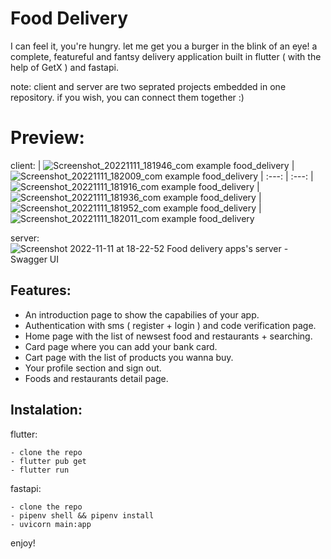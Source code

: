 # Food Delivery

I can feel it, you're hungry. let me get you a burger in the blink of an eye! a complete, featureful and fantsy delivery application built in flutter ( with the help of GetX ) and fastapi.

note: client and server are two seprated projects embedded in one repository. if you wish, you can connect them together :)


# Preview:

client:
| ![Screenshot_20221111_181946_com example food_delivery](https://user-images.githubusercontent.com/93007857/201382016-0207ffad-9ed1-415d-86d4-f7f3eae20386.jpg) | ![Screenshot_20221111_182009_com example food_delivery](https://user-images.githubusercontent.com/93007857/201381926-d71e474b-f69d-44d1-87e4-4143bba1a3ad.jpg)
| :---:   | :---:
| ![Screenshot_20221111_181916_com example food_delivery](https://user-images.githubusercontent.com/93007857/201381957-18cb9566-c24c-4d41-a8fb-da6a3f6a3a32.jpg) | ![Screenshot_20221111_181936_com example food_delivery](https://user-images.githubusercontent.com/93007857/201381977-54622730-aba4-4c67-9a50-57e2417fd6a1.jpg) 
| ![Screenshot_20221111_181952_com example food_delivery](https://user-images.githubusercontent.com/93007857/201381848-3850963e-22b0-4bf3-bd1d-8382246dbbda.jpg) | ![Screenshot_20221111_182011_com example food_delivery](https://user-images.githubusercontent.com/93007857/201381947-0dff32b3-c40a-4d1a-a41d-c6e465b185c1.jpg)

server:
![Screenshot 2022-11-11 at 18-22-52 Food delivery apps's server - Swagger UI](https://user-images.githubusercontent.com/93007857/201384132-797d9099-f16e-4e31-a45b-ff493f0fbea3.png)


## Features:

- An introduction page to show the capabilies of your app.
- Authentication with sms ( register + login ) and code verification page.
- Home page with the list of newsest food and restaurants + searching.
- Card page where you can add your bank card.
- Cart page with the list of products you wanna buy.
- Your profile section and sign out.
- Foods and restaurants detail page.


## Instalation:

flutter:
```
- clone the repo
- flutter pub get
- flutter run
```

fastapi:
```
- clone the repo
- pipenv shell && pipenv install
- uvicorn main:app
```

enjoy!
